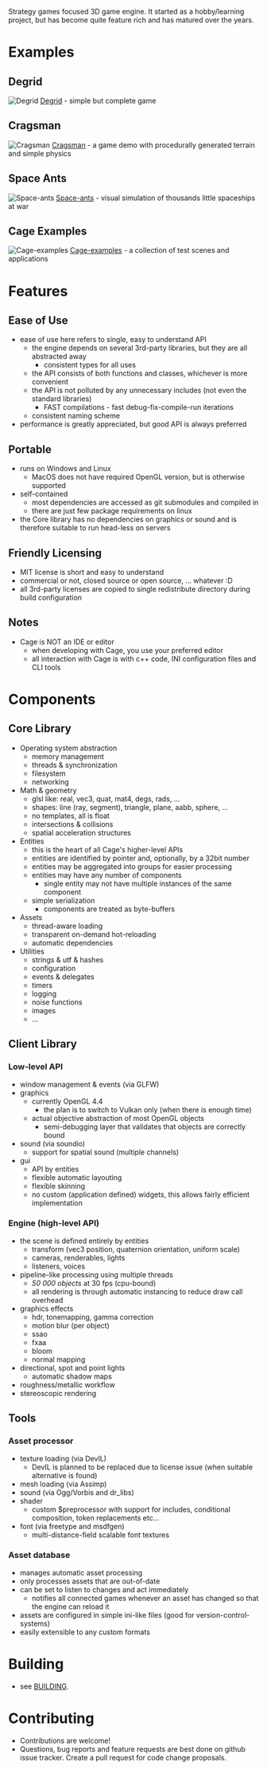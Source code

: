 Strategy games focused 3D game engine.
It started as a hobby/learning project, but has become quite feature rich and has matured over the years.

# Examples

## Degrid

![Degrid](https://raw.githubusercontent.com/ucpu/degrid/master/screenshots/3.png)
[Degrid](https://github.com/ucpu/degrid) - simple but complete game

## Cragsman

![Cragsman](https://raw.githubusercontent.com/ucpu/cragsman/master/screenshots/2.png)
[Cragsman](https://github.com/ucpu/cragsman) - a game demo with procedurally generated terrain and simple physics

## Space Ants

![Space-ants](https://raw.githubusercontent.com/ucpu/space-ants/master/screenshots/2.png)
[Space-ants](https://github.com/ucpu/space-ants) - visual simulation of thousands little spaceships at war

## Cage Examples

![Cage-examples](https://raw.githubusercontent.com/ucpu/cage-examples/master/screenshots/3.png)
[Cage-examples](https://github.com/ucpu/cage-examples) - a collection of test scenes and applications

# Features

## Ease of Use

- ease of use here refers to single, easy to understand API
  - the engine depends on several 3rd-party libraries, but they are all abstracted away
    - consistent types for all uses
  - the API consists of both functions and classes, whichever is more convenient
  - the API is not polluted by any unnecessary includes (not even the standard libraries)
    - FAST compilations - fast debug-fix-compile-run iterations
  - consistent naming scheme
- performance is greatly appreciated, but good API is always preferred


## Portable

- runs on Windows and Linux
  - MacOS does not have required OpenGL version, but is otherwise supported
- self-contained
  - most dependencies are accessed as git submodules and compiled in
  - there are just few package requirements on linux
- the Core library has no dependencies on graphics or sound and is therefore suitable to run head-less on servers

## Friendly Licensing

- MIT license is short and easy to understand
- commercial or not, closed source or open source, ... whatever :D
- all 3rd-party licenses are copied to single redistribute directory during build configuration

## Notes

- Cage is NOT an IDE or editor
  - when developing with Cage, you use your preferred editor
  - all interaction with Cage is with c++ code, INI configuration files and CLI tools

# Components

## Core Library

- Operating system abstraction
  - memory management
  - threads & synchronization
  - filesystem
  - networking
- Math & geometry
  - glsl like: real, vec3, quat, mat4, degs, rads, ...
  - shapes: line (ray, segment), triangle, plane, aabb, sphere, ...
  - no templates, all is float
  - intersections & collisions
  - spatial acceleration structures
- Entities
  - this is the heart of all Cage's higher-level APIs
  - entities are identified by pointer and, optionally, by a 32bit number
  - entities may be aggregated into groups for easier processing
  - entities may have any number of components
    - single entity may not have multiple instances of the same component
  - simple serialization
    - components are treated as byte-buffers
- Assets
  - thread-aware loading
  - transparent on-demand hot-reloading
  - automatic dependencies
- Utilities
  - strings & utf & hashes
  - configuration
  - events & delegates
  - timers
  - logging
  - noise functions
  - images
  - ...

## Client Library

### Low-level API

- window management & events (via GLFW)
- graphics
  - currently OpenGL 4.4
    - the plan is to switch to Vulkan only (when there is enough time)
  - actual objective abstraction of most OpenGL objects
    - semi-debugging layer that validates that objects are correctly bound
- sound (via soundio)
  - support for spatial sound (multiple channels)
- gui
  - API by entities
  - flexible automatic layouting
  - flexible skinning
  - no custom (application defined) widgets, this allows fairly efficient implementation

### Engine (high-level API)

- the scene is defined entirely by entities
  - transform (vec3 position, quaternion orientation, uniform scale)
  - cameras, renderables, lights
  - listeners, voices
- pipeline-like processing using multiple threads
  - *50 000 objects* at 30 fps (cpu-bound)
  - all rendering is through automatic instancing to reduce draw call overhead
- graphics effects
  - hdr, tonemapping, gamma correction
  - motion blur (per object)
  - ssao
  - fxaa
  - bloom
  - normal mapping
- directional, spot and point lights
  - automatic shadow maps
- roughness/metallic workflow
- stereoscopic rendering

## Tools

### Asset processor

- texture loading (via DevIL)
  - DevIL is planned to be replaced due to license issue (when suitable alternative is found)
- mesh loading (via Assimp)
- sound (via Ogg/Vorbis and dr_libs)
- shader
  - custom $preprocessor with support for includes, conditional composition, token replacements etc...
- font (via freetype and msdfgen)
  - multi-distance-field scalable font textures

### Asset database

- manages automatic asset processing
- only processes assets that are out-of-date
- can be set to listen to changes and act immediately
  - notifies all connected games whenever an asset has changed so that the engine can reload it
- assets are configured in simple ini-like files (good for version-control-systems)
- easily extensible to any custom formats

# Building

- see [BUILDING](BUILDING.md).

# Contributing

- Contributions are welcome!
- Questions, bug reports and feature requests are best done on github issue tracker.
Create a pull request for code change proposals.
